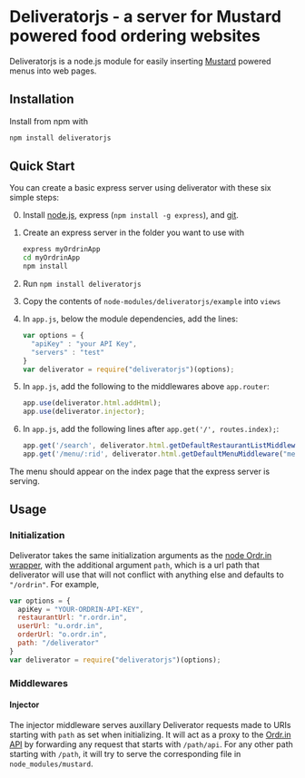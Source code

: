 # Deliveratorjs - a server for Mustard powered food ordering websites

Deliveratorjs is a node.js module for easily inserting [Mustard](https://github.com/ordrin/ordrin-client) powered menus into web pages.

## Installation
Install from npm with

```sh
npm install deliveratorjs
```

## Quick Start

You can create a basic express server using deliverator with these six simple steps:

0. Install [node.js](http://nodejs.org/#download), express (`npm install -g express`), and [git](http://git-scm.com/downloads).
1. Create an express server in the folder you want to use with

    ```bash
    express myOrdrinApp
    cd myOrdrinApp
    npm install
    ```
     
2. Run `npm install deliveratorjs`
3. Copy the contents of `node-modules/deliveratorjs/example` into `views`
4. In `app.js`, below the module dependencies, add the lines:
   
   ```js
   var options = {
     "apiKey" : "your API Key",
     "servers" : "test"
   }
   var deliverator = require("deliveratorjs")(options);
   ```

5. In `app.js`, add the following to the middlewares above `app.router`:

    ```js
    app.use(deliverator.html.addHtml);
    app.use(deliverator.injector);
    ```
    
6. In `app.js`, add the following lines after `app.get('/', routes.index);`:

    ```js
    app.get('/search', deliverator.html.getDefaultRestaurantListMiddleware("search", "/menu"));
    app.get('/menu/:rid', deliverator.html.getDefaultMenuMiddleware("menu"));
    ```
    
The menu should appear on the index page that the express server is serving.

## Usage
### Initialization

Deliverator takes the same initialization arguments as the [node Ordr.in wrapper](https://github.com/ordrin/api-node#initialization), with the additional argument `path`, which is a url path that deliverator will use that will not conflict with anything else and defaults to `"/ordrin"`. For example,

```js
var options = {
  apiKey = "YOUR-ORDRIN-API-KEY",
  restaurantUrl: "r.ordr.in",
  userUrl: "u.ordr.in",
  orderUrl: "o.ordr.in",
  path: "/deliverator"
}
var deliverator = require("deliveratorjs")(options);
```

### Middlewares

#### Injector

The injector middleware serves auxillary Deliverator requests made to URIs starting with `path` as set when initializing. It will act as a proxy to the [Ordr.in API](http://ordr.in/developers/api) by forwarding any request that starts with `/path/api`. For any other path starting with `/path`, it will try to serve the corresponding file in `node_modules/mustard`.